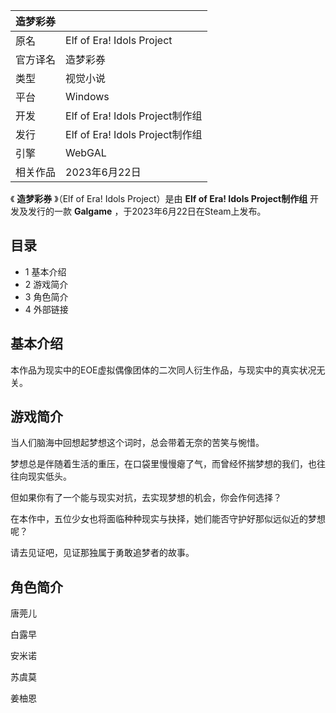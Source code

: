 |  造梦彩券  ||
|---|---|
|原名  |  Elf of Era! Idols Project   |
|官方译名  |  造梦彩券   |
|类型  |  视觉小说   |
|平台  |  Windows   |
|开发  |  Elf of Era! Idols Project制作组   |
|发行  |  Elf of Era! Idols Project制作组   |
|引擎  |  WebGAL   |
|相关作品  |  2023年6月22日   |
  
《 **造梦彩券** 》（Elf of Era! Idols Project）是由 **Elf of Era! Idols Project制作组**
开发及发行的一款 **Galgame** ，于2023年6月22日在Steam上发布。

##  目录

  * 1  基本介绍 
  * 2  游戏简介 
  * 3  角色简介 
  * 4  外部链接 

##  基本介绍

本作品为现实中的EOE虚拟偶像团体的二次同人衍生作品，与现实中的真实状况无关。

##  游戏简介

当人们脑海中回想起梦想这个词时，总会带着无奈的苦笑与惋惜。

梦想总是伴随着生活的重压，在口袋里慢慢瘪了气，而曾经怀揣梦想的我们，也往往向现实低头。

但如果你有了一个能与现实对抗，去实现梦想的机会，你会作何选择？

在本作中，五位少女也将面临种种现实与抉择，她们能否守护好那似远似近的梦想呢？

请去见证吧，见证那独属于勇敢追梦者的故事。

##  角色简介

唐莞儿

白露早

安米诺

苏虞莫

姜柚恩

  